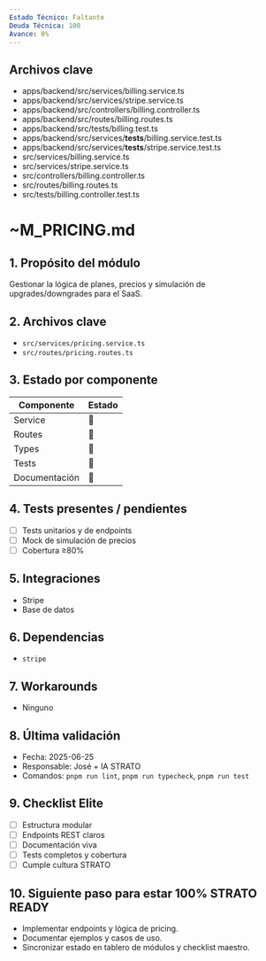 ```yaml
---
Estado Técnico: Faltante
Deuda Técnica: 100
Avance: 0%
---
```

<!--
STRATO MODULE HEADER
{
  "module": "PRICING_BILLING",
  "objective": "Gestionar planes de precios, suscripciones, facturación y pagos con Stripe",
  "paths": [
    "apps/backend/src/services/billing.service.ts",
    "apps/backend/src/controllers/billing.controller.ts",
    "apps/backend/src/routes/billing.routes.ts"
  ],
  "deps": ["stripe", "supabase"],
  "status": "100%",
  "pending": {
    "services": [],
    "tests": [],
    "docs": []
  },
  "rules": {
    "no-any": true,
    "strict-types": true,
    "eslint": "on",
    "context-guard": "on"
  }
}
-->

## Archivos clave
- apps/backend/src/services/billing.service.ts
- apps/backend/src/services/stripe.service.ts
- apps/backend/src/controllers/billing.controller.ts
- apps/backend/src/routes/billing.routes.ts
- apps/backend/src/tests/billing.test.ts
- apps/backend/src/services/__tests__/billing.service.test.ts
- apps/backend/src/services/__tests__/stripe.service.test.ts
- src/services/billing.service.ts
- src/services/stripe.service.ts
- src/controllers/billing.controller.ts
- src/routes/billing.routes.ts
- src/tests/billing.controller.test.ts

# ~M_PRICING.md

## 1. Propósito del módulo
Gestionar la lógica de planes, precios y simulación de upgrades/downgrades para el SaaS.

## 2. Archivos clave
- `src/services/pricing.service.ts`
- `src/routes/pricing.routes.ts`

## 3. Estado por componente
| Componente         | Estado |
|--------------------|--------|
| Service            | 🔲     |
| Routes             | 🔲     |
| Types              | 🔲     |
| Tests              | 🔲     |
| Documentación      | 🔲     |

## 4. Tests presentes / pendientes
- [ ] Tests unitarios y de endpoints
- [ ] Mock de simulación de precios
- [ ] Cobertura ≥80%

## 5. Integraciones
- Stripe
- Base de datos

## 6. Dependencias
- `stripe`

## 7. Workarounds
- Ninguno

## 8. Última validación
- Fecha: 2025-06-25
- Responsable: José + IA STRATO
- Comandos: `pnpm run lint`, `pnpm run typecheck`, `pnpm run test`

## 9. Checklist Elite
- [ ] Estructura modular
- [ ] Endpoints REST claros
- [ ] Documentación viva
- [ ] Tests completos y cobertura
- [ ] Cumple cultura STRATO

## 10. Siguiente paso para estar 100% STRATO READY
- Implementar endpoints y lógica de pricing.
- Documentar ejemplos y casos de uso.
- Sincronizar estado en tablero de módulos y checklist maestro. 